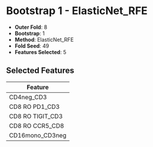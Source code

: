 # Bootstrap 1 - ElasticNet_RFE

- **Outer Fold**: 8
- **Bootstrap**: 1
- **Method**: ElasticNet_RFE
- **Fold Seed**: 49
- **Features Selected**: 5

## Selected Features

| Feature |
|---------|
| CD4neg_CD3 |
| CD8 RO PD1_CD3 |
| CD8 RO TIGIT_CD3 |
| CD8 RO CCR5_CD8 |
| CD16mono_CD3neg |
